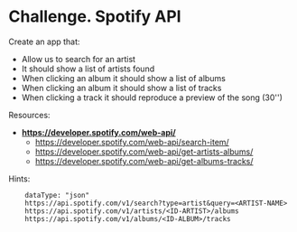 # Challenge. Spotify API

Create an app that:

- Allow us to search for an artist
- It should show a list of artists found
- When clicking an album it should show a list of albums
- When clicking an album it should show a list of tracks
- When clicking a track it should reproduce a preview of the song (30'')

Resources:
- __https://developer.spotify.com/web-api/__
    + https://developer.spotify.com/web-api/search-item/
    + https://developer.spotify.com/web-api/get-artists-albums/
    + https://developer.spotify.com/web-api/get-albums-tracks/

Hints: 
```
    dataType: "json"
    https://api.spotify.com/v1/search?type=artist&query=<ARTIST-NAME>
    https://api.spotify.com/v1/artists/<ID-ARTIST>/albums
    https://api.spotify.com/v1/albums/<ID-ALBUM>/tracks
```
